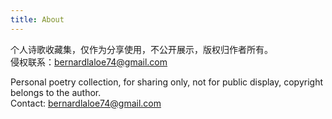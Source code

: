 ```yaml
---
title: About
---
```



个人诗歌收藏集，仅作为分享使用，不公开展示，版权归作者所有。  
侵权联系：bernardlaloe74@gmail.com  

Personal poetry collection, for sharing only, not for public display, copyright belongs to the author.  
Contact: bernardlaloe74@gmail.com  